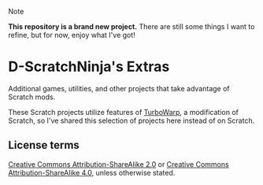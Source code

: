 > [!NOTE]
> **This repository is a brand new project.** There are still some things I want to refine, but for now, enjoy what I've got!

# D-ScratchNinja's Extras

Additional games, utilities, and other projects that take advantage of Scratch mods.

These Scratch projects utilize features of [TurboWarp](https://turbowarp.org), a modification of Scratch, so I've shared this selection of projects here instead of on Scratch.

## License terms

[Creative Commons Attribution-ShareAlike 2.0](LICENSE-CC-BY-SA-2) or [Creative Commons Attribution-ShareAlike 4.0](LICENSE), unless otherwise stated.
